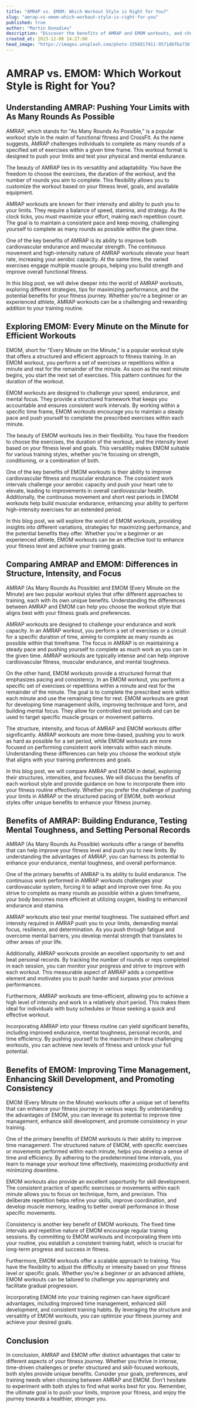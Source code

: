 ```yaml
---
title: "AMRAP vs. EMOM: Which Workout Style is Right for You?"
slug: "amrap-vs-emom-which-workout-style-is-right-for-you"
published: true
author: "Martin Donadieu"
description: "Discover the benefits of AMRAP and EMOM workouts, and choose the best training style for your fitness goals. Improve endurance, time management, and skills with AMRAP, or enhance efficiency and consistency with EMOM."
created_at: 2023-12-08 14:27:00
head_image: "https://images.unsplash.com/photo-1556817411-9571d6fba73b?ixlib=rb-4.0.3&q=85&fm=jpg&crop=entropy&cs=srgb&w=1200"
---
```


# AMRAP vs. EMOM: Which Workout Style is Right for You?

## Understanding AMRAP: Pushing Your Limits with As Many Rounds As Possible

AMRAP, which stands for "As Many Rounds As Possible," is a popular workout style in the realm of functional fitness and CrossFit. As the name suggests, AMRAP challenges individuals to complete as many rounds of a specified set of exercises within a given time frame. This workout format is designed to push your limits and test your physical and mental endurance.

The beauty of AMRAP lies in its versatility and adaptability. You have the freedom to choose the exercises, the duration of the workout, and the number of rounds you aim to complete. This flexibility allows you to customize the workout based on your fitness level, goals, and available equipment.

AMRAP workouts are known for their intensity and ability to push you to your limits. They require a balance of speed, stamina, and strategy. As the clock ticks, you must maximize your effort, making each repetition count. The goal is to maintain a consistent pace and keep moving, challenging yourself to complete as many rounds as possible within the given time.

One of the key benefits of AMRAP is its ability to improve both cardiovascular endurance and muscular strength. The continuous movement and high-intensity nature of AMRAP workouts elevate your heart rate, increasing your aerobic capacity. At the same time, the varied exercises engage multiple muscle groups, helping you build strength and improve overall functional fitness.

In this blog post, we will delve deeper into the world of AMRAP workouts, exploring different strategies, tips for maximizing performance, and the potential benefits for your fitness journey. Whether you're a beginner or an experienced athlete, AMRAP workouts can be a challenging and rewarding addition to your training routine.

## Exploring EMOM: Every Minute on the Minute for Efficient Workouts

EMOM, short for "Every Minute on the Minute," is a popular workout style that offers a structured and efficient approach to fitness training. In an EMOM workout, you perform a set of exercises or repetitions within a minute and rest for the remainder of the minute. As soon as the next minute begins, you start the next set of exercises. This pattern continues for the duration of the workout.

EMOM workouts are designed to challenge your speed, endurance, and mental focus. They provide a structured framework that keeps you accountable and ensures consistent work intervals. By working within a specific time frame, EMOM workouts encourage you to maintain a steady pace and push yourself to complete the prescribed exercises within each minute.

The beauty of EMOM workouts lies in their flexibility. You have the freedom to choose the exercises, the duration of the workout, and the intensity level based on your fitness level and goals. This versatility makes EMOM suitable for various training styles, whether you're focusing on strength, conditioning, or a combination of both.

One of the key benefits of EMOM workouts is their ability to improve cardiovascular fitness and muscular endurance. The consistent work intervals challenge your aerobic capacity and push your heart rate to elevate, leading to improvements in overall cardiovascular health. Additionally, the continuous movement and short rest periods in EMOM workouts help build muscular endurance, enhancing your ability to perform high-intensity exercises for an extended period.

In this blog post, we will explore the world of EMOM workouts, providing insights into different variations, strategies for maximizing performance, and the potential benefits they offer. Whether you're a beginner or an experienced athlete, EMOM workouts can be an effective tool to enhance your fitness level and achieve your training goals.

## Comparing AMRAP and EMOM: Differences in Structure, Intensity, and Focus

AMRAP (As Many Rounds As Possible) and EMOM (Every Minute on the Minute) are two popular workout styles that offer different approaches to training, each with its own unique benefits. Understanding the differences between AMRAP and EMOM can help you choose the workout style that aligns best with your fitness goals and preferences.

AMRAP workouts are designed to challenge your endurance and work capacity. In an AMRAP workout, you perform a set of exercises or a circuit for a specific duration of time, aiming to complete as many rounds as possible within that timeframe. The focus in AMRAP is on maintaining a steady pace and pushing yourself to complete as much work as you can in the given time. AMRAP workouts are typically intense and can help improve cardiovascular fitness, muscular endurance, and mental toughness.

On the other hand, EMOM workouts provide a structured format that emphasizes pacing and consistency. In an EMOM workout, you perform a specific set of exercises or repetitions within a minute and rest for the remainder of the minute. The goal is to complete the prescribed work within each minute and use the remaining time for rest. EMOM workouts are great for developing time management skills, improving technique and form, and building mental focus. They allow for controlled rest periods and can be used to target specific muscle groups or movement patterns.

The structure, intensity, and focus of AMRAP and EMOM workouts differ significantly. AMRAP workouts are more time-based, pushing you to work as hard as possible for a set period, while EMOM workouts are more focused on performing consistent work intervals within each minute. Understanding these differences can help you choose the workout style that aligns with your training preferences and goals.

In this blog post, we will compare AMRAP and EMOM in detail, exploring their structures, intensities, and focuses. We will discuss the benefits of each workout style and provide guidance on how to incorporate them into your fitness routine effectively. Whether you prefer the challenge of pushing your limits in AMRAP or the structured pacing of EMOM, both workout styles offer unique benefits to enhance your fitness journey.

## Benefits of AMRAP: Building Endurance, Testing Mental Toughness, and Setting Personal Records

AMRAP (As Many Rounds As Possible) workouts offer a range of benefits that can help improve your fitness level and push you to new limits. By understanding the advantages of AMRAP, you can harness its potential to enhance your endurance, mental toughness, and overall performance.

One of the primary benefits of AMRAP is its ability to build endurance. The continuous work performed in AMRAP workouts challenges your cardiovascular system, forcing it to adapt and improve over time. As you strive to complete as many rounds as possible within a given timeframe, your body becomes more efficient at utilizing oxygen, leading to enhanced endurance and stamina.

AMRAP workouts also test your mental toughness. The sustained effort and intensity required in AMRAP push you to your limits, demanding mental focus, resilience, and determination. As you push through fatigue and overcome mental barriers, you develop mental strength that translates to other areas of your life.

Additionally, AMRAP workouts provide an excellent opportunity to set and beat personal records. By tracking the number of rounds or reps completed in each session, you can monitor your progress and strive to improve with each workout. This measurable aspect of AMRAP adds a competitive element and motivates you to push harder and surpass your previous performances.

Furthermore, AMRAP workouts are time-efficient, allowing you to achieve a high level of intensity and work in a relatively short period. This makes them ideal for individuals with busy schedules or those seeking a quick and effective workout.

Incorporating AMRAP into your fitness routine can yield significant benefits, including improved endurance, mental toughness, personal records, and time efficiency. By pushing yourself to the maximum in these challenging workouts, you can achieve new levels of fitness and unlock your full potential.

## Benefits of EMOM: Improving Time Management, Enhancing Skill Development, and Promoting Consistency

EMOM (Every Minute on the Minute) workouts offer a unique set of benefits that can enhance your fitness journey in various ways. By understanding the advantages of EMOM, you can leverage its potential to improve time management, enhance skill development, and promote consistency in your training.

One of the primary benefits of EMOM workouts is their ability to improve time management. The structured nature of EMOM, with specific exercises or movements performed within each minute, helps you develop a sense of time and efficiency. By adhering to the predetermined time intervals, you learn to manage your workout time effectively, maximizing productivity and minimizing downtime.

EMOM workouts also provide an excellent opportunity for skill development. The consistent practice of specific exercises or movements within each minute allows you to focus on technique, form, and precision. This deliberate repetition helps refine your skills, improve coordination, and develop muscle memory, leading to better overall performance in those specific movements.

Consistency is another key benefit of EMOM workouts. The fixed time intervals and repetitive nature of EMOM encourage regular training sessions. By committing to EMOM workouts and incorporating them into your routine, you establish a consistent training habit, which is crucial for long-term progress and success in fitness.

Furthermore, EMOM workouts offer a scalable approach to training. You have the flexibility to adjust the difficulty or intensity based on your fitness level or specific goals. Whether you're a beginner or an advanced athlete, EMOM workouts can be tailored to challenge you appropriately and facilitate gradual progression.

Incorporating EMOM into your training regimen can have significant advantages, including improved time management, enhanced skill development, and consistent training habits. By leveraging the structure and versatility of EMOM workouts, you can optimize your fitness journey and achieve your desired goals.

## Conclusion

In conclusion, AMRAP and EMOM offer distinct advantages that cater to different aspects of your fitness journey. Whether you thrive in intense, time-driven challenges or prefer structured and skill-focused workouts, both styles provide unique benefits. Consider your goals, preferences, and training needs when choosing between AMRAP and EMOM. Don't hesitate to experiment with both styles to find what works best for you. Remember, the ultimate goal is to push your limits, improve your fitness, and enjoy the journey towards a healthier, stronger you.